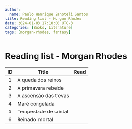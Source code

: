 ```yaml
---
author:
  name: Paulo Henrique Zanoteli Santos
title: Reading list - Morgan Rhodes
date: 2024-01-03 17:10:00 UTC-3
categories: [Books, Literature]
tags: [morgan-rhodes, fantasy]
---
```


# Reading list - Morgan Rhodes

| ID  | Title                 | Read |
|:---:| --------------------- |:----:|
| 1   | A queda dos reinos    |      |
| 2   | A primavera rebelde   |      |
| 3   | A ascensão das trevas |      |
| 4   | Maré congelada        |      |
| 5   | Tempestade de cristal |      |
| 6   | Reinado imortal       |      |
